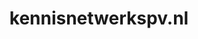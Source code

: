 ---
layout: post
title:  "kennisnetwerkspv.nl"
internal_url:  "/dutchgov/kennisnetwerkspv.nl.html"
categories: dutchgov
---